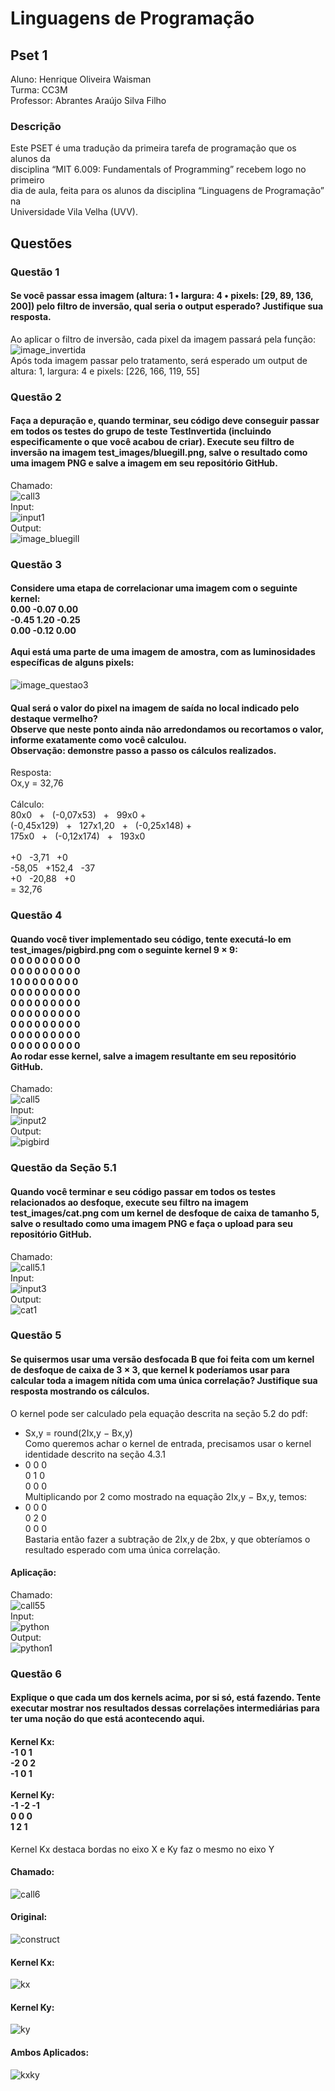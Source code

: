 # Linguagens de Programação
## Pset 1
Aluno: Henrique Oliveira Waisman </br>
Turma: CC3M </br>
Professor: Abrantes Araújo Silva Filho
### Descrição
Este PSET é uma tradução da primeira tarefa de programação que os alunos da </br>
disciplina “MIT 6.009: Fundamentals of Programming” recebem logo no primeiro </br>
dia de aula, feita para os alunos da disciplina “Linguagens de Programação” na </br>
Universidade Vila Velha (UVV). </br>
## Questões
### Questão 1
#### Se você passar essa imagem (altura: 1 • largura: 4 • pixels: [29, 89, 136, 200]) pelo filtro de inversão, qual seria o output esperado? Justifique sua resposta. </br>
Ao aplicar o filtro de inversão, cada pixel da imagem passará pela função:  </br>
![image_invertida](https://github.com/henriquewaisman/uvv_lp_1_cc3m/blob/main/img_readme/invertida.png) </br>
Após toda imagem passar pelo tratamento, será esperado um output de altura: 1, largura: 4 e pixels: [226, 166, 119, 55]  </br>
### Questão 2
#### Faça a depuração e, quando terminar, seu código deve conseguir passar em todos os testes do grupo de teste TestInvertida (incluindo especificamente o que você acabou de criar). Execute seu filtro de inversão na imagem test_images/bluegill.png, salve o resultado como uma imagem PNG e salve a imagem em seu repositório GitHub.
Chamado: </br>
![call3](https://github.com/henriquewaisman/uvv_lp_1_cc3m/blob/main/img_readme/call3.png) </br>
Input: </br>
![input1](https://github.com/henriquewaisman/uvv_lp_1_cc3m/blob/main/test_images/bluegill.png) </br>
Output:  </br>
![image_bluegill](https://github.com/henriquewaisman/uvv_lp_1_cc3m/blob/main/img_resultado/bluegill1.png) </br>
### Questão 3
#### Considere uma etapa de correlacionar uma imagem com o seguinte kernel: </br> 0.00 -0.07 0.00 </br> -0.45 1.20 -0.25 </br> 0.00 -0.12 0.00 </br></br> Aqui está uma parte de uma imagem de amostra, com as luminosidades específicas de alguns pixels:
![image_questao3](https://github.com/henriquewaisman/uvv_lp_1_cc3m/blob/main/img_readme/questao3.png)</br>
#### Qual será o valor do pixel na imagem de saída no local indicado pelo destaque vermelho? </br> Observe que neste ponto ainda não arredondamos ou recortamos o valor, informe exatamente como você calculou. </br> Observação: demonstre passo a passo os cálculos realizados.
Resposta: </br>
Ox,y = 32,76 </br></br>
Cálculo: </br>
80x0 &nbsp;         +	&nbsp; (-0,07x53) &nbsp;   + &nbsp; 99x0 + </br>
(-0,45x129) &nbsp;	+	&nbsp; 127x1,20 &nbsp;     + &nbsp; (-0,25x148) + </br>
175x0 &nbsp;        +	&nbsp; (-0,12x174) &nbsp;  + &nbsp; 193x0 </br></br>
+0		  &nbsp;    -3,71		&nbsp;  +0 </br>
-58,05	&nbsp;	  +152,4	&nbsp;	-37 </br>
+0		  &nbsp;    -20,88  &nbsp;  +0 </br>
= 32,76 </br>
### Questão 4
####  Quando você tiver implementado seu código, tente executá-lo em test_images/pigbird.png com o seguinte kernel 9 × 9: </br> 0 0 0 0 0 0 0 0 0 </br> 0 0 0 0 0 0 0 0 0 </br> 1 0 0 0 0 0 0 0 0 </br> 0 0 0 0 0 0 0 0 0 </br> 0 0 0 0 0 0 0 0 0 </br> 0 0 0 0 0 0 0 0 0 </br> 0 0 0 0 0 0 0 0 0 </br> 0 0 0 0 0 0 0 0 0 </br> 0 0 0 0 0 0 0 0 0 </br> Ao rodar esse kernel, salve a imagem resultante em seu repositório GitHub. </br>
Chamado:</br> 
![call5](https://github.com/henriquewaisman/uvv_lp_1_cc3m/blob/main/img_readme/call5.png)</br> 
Input:</br>
![input2](https://github.com/henriquewaisman/uvv_lp_1_cc3m/blob/main/test_images/pigbird.png)</br>
Output:</br> 
![pigbird](https://github.com/henriquewaisman/uvv_lp_1_cc3m/blob/main/img_resultado/pigbird1.png)</br> 
### Questão da Seção 5.1
#### Quando você terminar e seu código passar em todos os testes relacionados ao desfoque, execute seu filtro na imagem test_images/cat.png com um kernel de desfoque de caixa de tamanho 5, salve o resultado como uma imagem PNG e faça o upload para seu repositório GitHub.
Chamado:</br>
![call5.1](https://github.com/henriquewaisman/uvv_lp_1_cc3m/blob/main/img_readme/call51.png)</br>
Input:</br>
![input3](https://github.com/henriquewaisman/uvv_lp_1_cc3m/blob/main/test_images/cat.png)</br>
Output:</br>
![cat1](https://github.com/henriquewaisman/uvv_lp_1_cc3m/blob/main/img_resultado/cat1.png)</br>
### Questão 5
#### Se quisermos usar uma versão desfocada B que foi feita com um kernel de desfoque de caixa de 3 × 3, que kernel k poderíamos usar para calcular toda a imagem nítida com uma única correlação? Justifique sua resposta mostrando os cálculos.
O kernel pode ser calculado pela equação descrita na seção 5.2 do pdf:
  - Sx,y = round(2Ix,y − Bx,y) </br> 
Como queremos achar o kernel de entrada, precisamos usar o kernel identidade descrito na seção 4.3.1
  - 0 0 0 </br> 0 1 0 </br> 0 0 0 </br>
Multiplicando por 2 como mostrado na equação 2Ix,y − Bx,y, temos:
  - 0 0 0 </br> 0 2 0 </br> 0 0 0 </br>
Bastaria então fazer a subtração de 2Ix,y de 2bx, y que obteríamos o resultado esperado com uma única correlação. </br>
#### Aplicação:
Chamado:</br>
![call55](https://github.com/henriquewaisman/uvv_lp_1_cc3m/blob/main/img_readme/call55.png)</br>
Input:</br>
![python](https://github.com/henriquewaisman/uvv_lp_1_cc3m/blob/main/test_images/python.png)</br>
Output:</br>
![python1](https://github.com/henriquewaisman/uvv_lp_1_cc3m/blob/main/img_resultado/python1.png)</br>
### Questão 6
#### Explique o que cada um dos kernels acima, por si só, está fazendo. Tente executar mostrar nos resultados dessas correlações intermediárias para ter uma noção do que está acontecendo aqui.
#### Kernel Kx:</br>-1 0 1</br>-2 0 2</br>-1 0 1</br></br>Kernel Ky:</br>-1 -2 -1</br>0 0 0</br>1 2 1
Kernel Kx destaca bordas no eixo X e Ky faz o mesmo no eixo Y</br>
#### Chamado: </br>
![call6](https://github.com/henriquewaisman/uvv_lp_1_cc3m/blob/main/img_readme/call6.png)</br>
#### Original:</br>
![construct](https://github.com/henriquewaisman/uvv_lp_1_cc3m/blob/main/test_images/construct.png)
#### Kernel Kx:</br>
![kx](https://github.com/henriquewaisman/uvv_lp_1_cc3m/blob/main/img_resultado/construct1.png)</br>
#### Kernel Ky:</br>
![ky](https://github.com/henriquewaisman/uvv_lp_1_cc3m/blob/main/img_resultado/construct2.png)</br>
#### Ambos Aplicados:</br>
![kxky](https://github.com/henriquewaisman/uvv_lp_1_cc3m/blob/main/img_resultado/construct3.png)</br>
